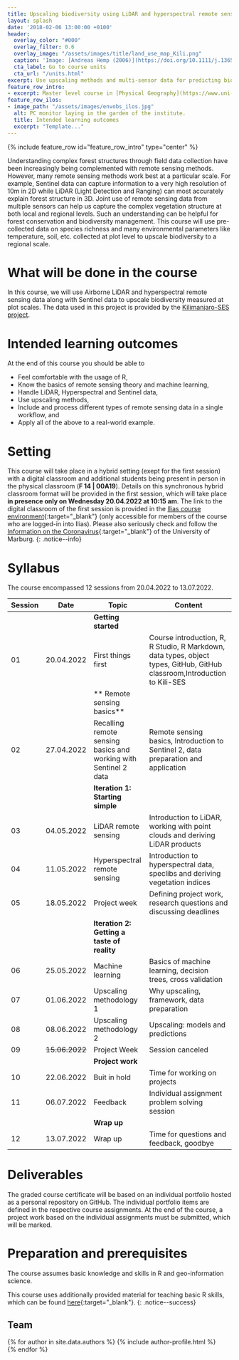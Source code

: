 ```yaml
---
title: Upscaling biodiversity using LiDAR and hyperspectral remote sensing
layout: splash
date: '2018-02-06 13:00:00 +0100'
header:
  overlay_color: "#000"
  overlay_filter: 0.6
  overlay_image: "/assets/images/title/land_use_map_Kili.png"
  caption: 'Image: [Andreas Hemp (2006)](https://doi.org/10.1111/j.1365-2028.2006.00679.x)'
  cta_label: Go to course units
  cta_url: "/units.html"
excerpt: Use upscaling methods and multi-sensor data for predicting biodiversity.
feature_row_intro:
- excerpt: Master level course in [Physical Geography](https://www.uni-marburg.de/de/fb19/studium/studiengaenge/m-sc-physische-geographie/herzlich-willkommen-beim-master-physische-geographie){:target="_blank"} at Marburg University
feature_row_ilos:
- image_path: "/assets/images/envobs_ilos.jpg"
  alt: PC monitor laying in the garden of the institute.
  title: Intended learning outcomes
  excerpt: "Template..."
---
```


{% include feature_row id="feature_row_intro" type="center" %}

Understanding complex forest structures through field data collection have been increasingly being complemented with remote sensing methods. However, many remote sensing methods work best at a particular scale.
For example, Sentinel data can capture information to a very high resolution of 10m in 2D while LiDAR (Light Detection and Ranging) can most accurately explain forest structure in 3D.
Joint use of remote sensing data from multiple sensors can help us capture the complex vegetation structure at both local and regional levels. Such an understanding can be helpful for forest conservation and biodiversity management. 
This course will use pre-collected data on species richness and many environmental parameters like temperature, soil, etc. collected at plot level to upscale biodiversity to a regional scale. 


# What will be done in the course 
In this course, we will use Airborne LiDAR and hyperspectral remote sensing data along with Sentinel data to upscale biodiversity measured at plot scales.
The data used in this project is provided by the [Kilimanjaro-SES project](https://kili-ses.senckenberg.de/).



# Intended learning outcomes
At the end of this course you should be able to
  
* Feel comfortable with the usage of R,
* Know the basics of remote sensing theory and machine learning,
* Handle LiDAR, Hyperspectral and Sentinel data,
* Use upscaling methods,
* Include and process different types of remote sensing data in a single workflow, and
* Apply all of the above to a real-world example.




# Setting

This course will take place in a hybrid setting (exept for the first session) with a digital classroom and additional students being present in person in the physical classroom (**F 14 | 00A19**).
Details on this synchronous hybrid classroom format will be provided in the first session, which will take place **in presence only on Wednesday 20.04.2022 at 10:15 am**.
The link to the digital classroom of the first session is provided in the [Ilias course environment](https://ilias.uni-marburg.de/goto.php?target=crs_2785662&client_id=UNIMR){:target="_blank"}
 (only accessible for members of the course who are logged-in into Ilias). 
Please also seriously check and follow the [Information on the Coronavirus](https://www.uni-marburg.de/de/universitaet/administration/sicherheit/coronavirus){:target="_blank"} of the University of Marburg.
{: .notice--info}




# Syllabus

The course encompassed 12 sessions from 20.04.2022 to 13.07.2022.

| Session | Date | Topic | Content |
|---------|------|-------|---------|
||| **Getting started** |
| 01 | 20.04.2022 | First things first                  | Course introduction, R, R Studio, R Markdown, data types, object types, GitHub, GitHub classroom,Introduction to Kili-SES |
||| ** Remote sensing basics**  |
| 02 | 27.04.2022 | Recalling remote sensing basics and working with Sentinel 2 data | Remote sensing basics, Introduction to Sentinel 2, data preparation and application |
||| **Iteration 1: Starting simple** || 
| 03 | 04.05.2022 | LiDAR remote sensing          	| Introduction to LiDAR, working with point clouds and deriving LiDAR products|
| 04 | 11.05.2022 | Hyperspectral remote sensing        |Introduction to hyperspectral data, speclibs and deriving vegetation indices |
| 05 | 18.05.2022 | Project week        		| Defining project work, research questions and discussing deadlines |
||| **Iteration 2: Getting a taste of reality**         |
| 06 | 25.05.2022 | Machine learning                    | Basics of machine learning, decision trees, cross validation  |
| 07 | 01.06.2022 | Upscaling methodology 1	            | Why upscaling, framework, data preparation |
| 08 | 08.06.2022 | Upscaling methodology 2	            | Upscaling: models and predictions |
| 09 | ~~15.06.2022~~ | Project Week                    |  Session canceled |
||| **Project work** |
| 10 | 22.06.2022 | Buit in hold| Time for working on projects  |
| 11 | 06.07.2022 | Feedback | Individual assignment problem solving session |
||| **Wrap up** |
| 12 | 13.07.2022 | Wrap up | Time for questions and feedback, goodbye |


# Deliverables

The graded course certificate will be based on an individual portfolio hosted as a personal repository on GitHub. 
The individual portfolio items are defined in the respective course assignments. 
At the end of the course, a project work based on the individual assignments must be submitted, which will be marked.


# Preparation and prerequisites

The course assumes basic knowledge and skills in R and geo-information science.

This course uses additionally provided material for teaching basic R skills, 
which can be found [here](https://geomoer.github.io/moer-base-r/){:target="_blank"}.
{: .notice--success}

## Team

{% for author in site.data.authors %}
  {% include author-profile.html %}
 <br />
{% endfor %}


